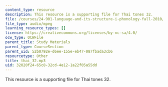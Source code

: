 ```yaml
---
content_type: resource
description: This resource is a supporting file for Thai tones 32.
file: /courses/24-901-language-and-its-structure-i-phonology-fall-2010/32020f2465c832cd4e121a22f05a55dd_thai_32.mp3
file_type: audio/mpeg
learning_resource_types: []
license: https://creativecommons.org/licenses/by-nc-sa/4.0/
ocw_type: OCWFile
parent_title: Study Materials
parent_type: CourseSection
parent_uid: 52b0792e-d6ee-155e-eb47-087fbada3cb6
resourcetype: Other
title: thai_32.mp3
uid: 32020f24-65c8-32cd-4e12-1a22f05a55dd
---
```

This resource is a supporting file for Thai tones 32.